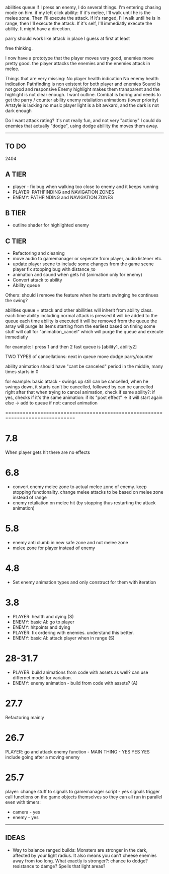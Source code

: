 abilities queue
if I press an enemy, I do several things.
I'm entering chasing mode on him.
if my left click ability:
If it's melee, I'll walk until he is the melee zone. Then I'll execute the attack.
If it's ranged, I'll walk until he is in range, then I'll execute the attack.
If it's self, I'll immediatly execute the ability. It might have a direction.

parry should work like attack in place I guess
at first at least





free thinking.

I now have a prototype that the player moves very good, enemies move pretty good. the player attacks the enemies and the enemies attack in melee.

Things that are very missing:
	No player health indication
	No enemy health indication
	Pathfinding is non existent for both player and enemies
	Sound is not good and responsive
	Enemy highlight makes them transparent and the highlight is not clear enough. I want outline.
	Combat is boring and needs to get the parry / counter ability
	enemy retaliation animations (lower priority)
	Artstyle is lacking
	no music
	player light is a bit awkard, and the dark is not dark enough

Do I want attack rating?
It's not really fun, and not very "actiony"
I could do enemies that actually "dodge", using dodge abillity the moves them away.

-----------------------
TO DO
-----------------------
  2404
 

A TIER
------------------------------------
* player - fix bug when walking too close to enemy and it keeps running
* PLAYER: PATHFINDING and NAVIGATION ZONES
* ENEMY:  PATHFINDING and NAVIGATION ZONES


B TIER
------------------------------------
* outline shader for highlighted enemy


C TIER
--------------------------
* Refactoring and cleaning
* move audio to gamemanager or seperate from player, audio listener etc.
* update player scene to include some changes from the game scene
player fix stopping bug with distance_to
* animation and sound when gets hit (animation only for enemy)
* Convert attack to ability
* Ability queue

Others:
should i remove the feature when he starts swinging he continues the swing?

abilities queue = attack and other abillities will inherit from ability class.
each time ability including normal attack is pressed it will be added to the queue
each time ability is executed it will be removed from the queue
the array will purge its items starting from the earliest based on timing
some stuff will call for "animation_cancel" which will purge the queue and execute immediatly


for example:
	I press 1 and then 2 fast
	queue is [ability1, ability2]

TWO TYPES of cancellations:
	next in queue
	move
	dodge
	parry/counter	
	
ability animation should have "cant be canceled" period in the middle, many times starts in 0

for example:
	basic attack - swings up still can be cancelled,
	when he swings down, it starts can't be cancelled,
	followed by can be cancelled right after that
when trying to cancel animation, check if same ability?:
	if yes, checks if it's the same animation:
		if its "post effect" -> it will start again
		else -> add to queue
if not:
	cancel animation

==============================================================================
# 7.8
When player gets hit there are no effects

# 6.8
* convert enemy melee zone to actual melee zone of enemy. keep stopping functionality. change melee attacks to be based on melee zone instead of range
* enemy retaliation on melee hit (by stopping thus restarting the attack animation)

# 5.8
* enemy anti clumb in new safe zone and not melee zone
* melee zone for player instead of enemy

# 4.8
* Set enemy animation types and only construct for them with iteration

# 3.8
* PLAYER: health and dying (S)
* ENEMY: basic AI: go to player	
* ENEMY: hitpoints and dying
* PLAYER: fix ordering with enemies. understand this better.
* ENEMY: basic AI: attack player when in range (S)
	
# 28-31.7
* PLAYER: build animations from code with assets as well? can use differnet model for variation.
* ENEMY: enemy animation - build from code with assets? (A)

# 27.7
Refactoring mainly

# 26.7
PLAYER: go and attack enemy function - MAIN THING - YES YES YES
	include going after a moving enemy



# 25.7

player: change stuff to signals to gamemanager script - yes
signals trigger call functions on the game objects themselves so they can all run in parallel even with timers:
* camera - yes
* enemy - yes




--------------------------
IDEAS
--------------------------

* Way to balance ranged builds:
	Monsters are stronger in the dark, affected by your light radius.
	It also means you can't cheese enemies away from too long.
	What exactly is stronger?:
		chance to dodge?
		resistance to damge?
		Spells that light areas?

